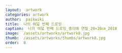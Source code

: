 ```yaml
---
layout:  artwork
categories: artwork
author:  paikwiki
title:  나의 여덟 번째 드로잉
caption:  나의 여덟 번째 드로잉_종이에 연필_20×20㎝_2018
image:  /assets/artworks/artwork8.jpg
thumb:  /assets/artworks/thumbs/artwork8.jpg
order:  8
---
```

